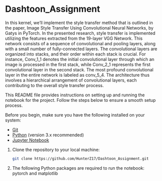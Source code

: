 # Dashtoon_Assignment
In this kernel, we’ll implement the style transfer method that is outlined in the paper, Image Style Transfer Using Convolutional Neural Networks, by Gatys in PyTorch.
In the presented research, style transfer is implemented utilizing the features extracted from the 19-layer VGG Network. This network consists of a sequence of convolutional and pooling layers, along with a small number of fully-connected layers. The convolutional layers are organized into stacks, and their order within each stack is crucial. For instance, Conv_1_1 denotes the initial convolutional layer through which an image is processed in the first stack, while Conv_2_1 represents the first convolutional layer in the second stack. The most profound convolutional layer in the entire network is labeled as conv_5_4. The architecture thus involves a hierarchical arrangement of convolutional layers, each contributing to the overall style transfer process.


This README file provides instructions on setting up and running the notebook for the project. Follow the steps below to ensure a smooth setup process.

Before you begin, make sure you have the following installed on your system:

- [Git](https://git-scm.com/)
- [Python](https://www.python.org/downloads/) (version 3.x recommended)
- [Jupyter Notebook](https://jupyter.org/install)

1. Clone the repository to your local machine:

   ```bash
   git clone https://github.com/HunterZ17/Dashtoon_Assignment.git
   
2. The following Python packages are required to run the notebook:
   pytorch and matplotlib
